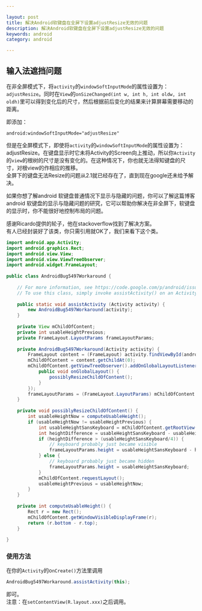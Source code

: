 ```yaml
---

layout: post
title: 解决Android软键盘在全屏下设置adjustResize无效的问题
description: 解决Android软键盘在全屏下设置adjustResize无效的问题
keywords: android
category: android

---
```


## 输入法遮挡问题

在非全屏模式下，将`activity`的`windowSoftInputMode`的属性设置为：`adjustResize`。同时在`View`的`onSizeChanged(int w, int h, int oldw, int oldh)`里可以得到变化后的尺寸，然后根据前后变化的结果来计算屏幕需要移动的距离。

即添加：

```
android:windowSoftInputMode="adjustResize"
```

但是在全屏模式下，即使将`activity`的`windowSoftInputMode`的属性设置为：adjustResize。在键盘显示时它未将Activity的Screen向上推动，所以你`Activity`的`view`的根树的尺寸是没有变化的。在这种情况下，你也就无法得知键盘的尺寸，对根view的作相应的推移。  
全屏下的键盘无法Resize的问题从2.1就已经存在了，直到现在google还未给予解决。

如果你想了解android 软键盘普通情况下显示与隐藏的问题，你可以了解这篇博客android 软键盘的显示与隐藏问题的研究，它可以帮助你解决在非全屏下，软键盘的显示时，你不能很好地控制布局的问题。

感谢Ricardo提供的轮子，他在stackoverflow找到了解决方案。  
有人已经封装好了该类，你只需引用就OK了，我们来看下这个类。

```java
import android.app.Activity;
import android.graphics.Rect;
import android.view.View;
import android.view.ViewTreeObserver;
import android.widget.FrameLayout;
   
public class AndroidBug5497Workaround {
  
    // For more information, see https://code.google.com/p/android/issues/detail?id=5497
    // To use this class, simply invoke assistActivity() on an Activity that already has its content view set.
  
    public static void assistActivity (Activity activity) {
        new AndroidBug5497Workaround(activity);
    }
  
    private View mChildOfContent;
    private int usableHeightPrevious;
    private FrameLayout.LayoutParams frameLayoutParams;
  
    private AndroidBug5497Workaround(Activity activity) {
        FrameLayout content = (FrameLayout) activity.findViewById(android.R.id.content);
        mChildOfContent = content.getChildAt(0);
        mChildOfContent.getViewTreeObserver().addOnGlobalLayoutListener(new ViewTreeObserver.OnGlobalLayoutListener() {
            public void onGlobalLayout() {
                possiblyResizeChildOfContent();
            }
        });
        frameLayoutParams = (FrameLayout.LayoutParams) mChildOfContent.getLayoutParams();
    }
  
    private void possiblyResizeChildOfContent() {
        int usableHeightNow = computeUsableHeight();
        if (usableHeightNow != usableHeightPrevious) {
            int usableHeightSansKeyboard = mChildOfContent.getRootView().getHeight();
            int heightDifference = usableHeightSansKeyboard - usableHeightNow;
            if (heightDifference > (usableHeightSansKeyboard/4)) {
                // keyboard probably just became visible
                frameLayoutParams.height = usableHeightSansKeyboard - heightDifference;
            } else {
                // keyboard probably just became hidden
                frameLayoutParams.height = usableHeightSansKeyboard;
            }
            mChildOfContent.requestLayout();
            usableHeightPrevious = usableHeightNow;
        }
    }
  
    private int computeUsableHeight() {
        Rect r = new Rect();
        mChildOfContent.getWindowVisibleDisplayFrame(r);
        return (r.bottom - r.top);
    }
  
}
```


### 使用方法

在你的`Activity`的o`nCreate()`方法里调用

```java
AndroidBug5497Workaround.assistActivity(this);
```

即可。  
注意：在`setContentView(R.layout.xxx)`之后调用。